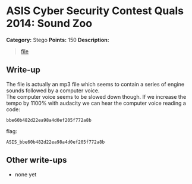 # ASIS Cyber Security Contest Quals 2014: Sound Zoo

**Category:** Stego
**Points:** 150
**Description:**

> [file](steg_150_e3cdf499ed8341fe750530b93b6ff816)

## Write-up

The file is actually an mp3 file which seems to contain a series of engine sounds followed by a computer voice.  
The computer voice seems to be slowed down though. If we increase the tempo by 1100% with audacity we can hear the computer voice reading a code:
```
bbe60b482d22ea98a4d0ef205f772a8b
```
flag:
```
ASIS_bbe60b482d22ea98a4d0ef205f772a8b
```

## Other write-ups

* none yet
